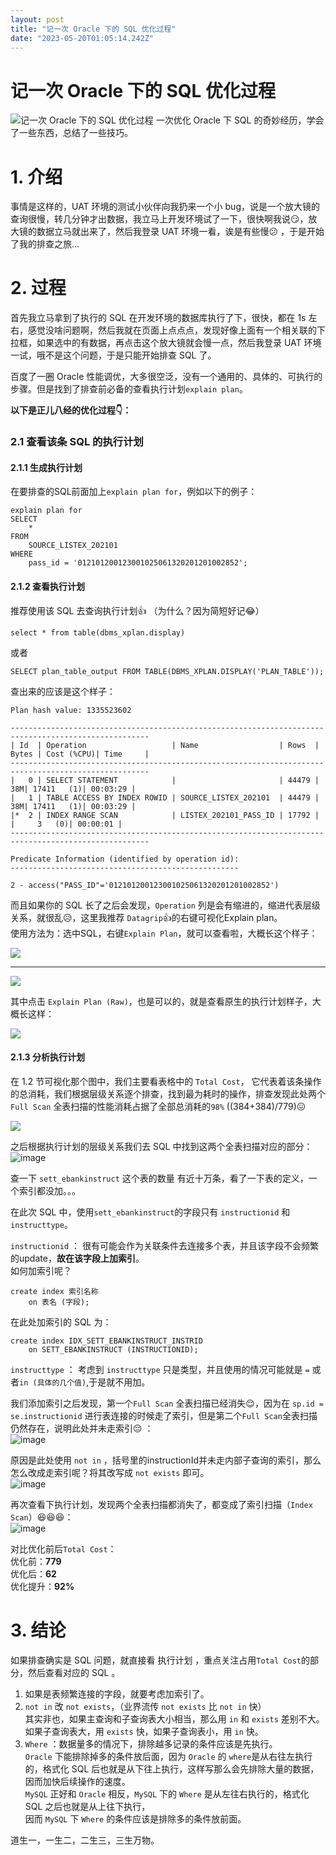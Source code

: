 ```yaml
---
layout: post
title: "记一次 Oracle 下的 SQL 优化过程"
date: "2023-05-20T01:05:14.242Z"
---
```

记一次 Oracle 下的 SQL 优化过程
======================

![记一次 Oracle 下的 SQL 优化过程](https://img2023.cnblogs.com/blog/1916157/202305/1916157-20230519232614547-598752051.png) 一次优化 Oracle 下 SQL 的奇妙经历，学会了一些东西，总结了一些技巧。

1\. 介绍
======

事情是这样的，UAT 环境的测试小伙伴向我扔来一个小 bug，说是一个放大镜的查询很慢，转几分钟才出数据，我立马上开发环境试了一下，很快啊我说😏，放大镜的数据立马就出来了，然后我登录 UAT 环境一看，诶是有些慢😕 ，于是开始了我的排查之旅...

2\. 过程
======

首先我立马拿到了执行的 SQL 在开发环境的数据库执行了下，很快，都在 1s 左右，感觉没啥问题啊，然后我就在页面上点点点，发现好像上面有一个相关联的下拉框，如果选中的有数据，再点击这个放大镜就会慢一点，然后我登录 UAT 环境一试，哦不是这个问题，于是只能开始排查 SQL 了。

百度了一圈 Oracle 性能调优，大多很空泛，没有一个通用的、具体的、可执行的步骤。但是找到了排查前必备的查看执行计划`explain plan`。

**以下是正儿八经的优化过程👇：**

### 2.1 查看该条 SQL 的执行计划

#### 2.1.1 生成执行计划

在要排查的SQL前面加上`explain plan for`，例如以下的例子：

    explain plan for
    SELECT
        * 
    FROM
        SOURCE_LISTEX_202101 
    WHERE
        pass_id = '012101200123001025061320201201002852';
    

#### 2.1.2 查看执行计划

推荐使用该 SQL 去查询执行计划👍 （为什么？因为简短好记😂）

    select * from table(dbms_xplan.display)
    

或者

    SELECT plan_table_output FROM TABLE(DBMS_XPLAN.DISPLAY('PLAN_TABLE'));
    

查出来的应该是这个样子：

    Plan hash value: 1335523602
    
    -----------------------------------------------------------------------------------------------------
    | Id  | Operation                   | Name                  | Rows  | Bytes | Cost (%CPU)| Time     |
    -----------------------------------------------------------------------------------------------------
    |   0 | SELECT STATEMENT            |                       | 44479 |    38M| 17411   (1)| 00:03:29 |
    |   1 | TABLE ACCESS BY INDEX ROWID | SOURCE_LISTEX_202101  | 44479 |    38M| 17411   (1)| 00:03:29 |
    |*  2 | INDEX RANGE SCAN            | LISTEX_202101_PASS_ID | 17792 |       |     3   (0)| 00:00:01 |
    -----------------------------------------------------------------------------------------------------
    
    Predicate Information (identified by operation id):
    ---------------------------------------------------
    
    2 - access("PASS_ID"='012101200123001025061320201201002852')
    

而且如果你的 SQL 长了之后会发现，`Operation` 列是会有缩进的，缩进代表层级关系，就很乱😥，这里我推荐 `Datagrip`👍的右键可视化Explain plan。  
使用方法为：选中SQL，右键`Explain Plan`，就可以查看啦，大概长这个样子：

![](https://img2023.cnblogs.com/blog/1916157/202305/1916157-20230519222501754-1666884179.png)

* * *

![](https://img2023.cnblogs.com/blog/1916157/202305/1916157-20230519223014080-1612744304.png)

其中点击 `Explain Plan (Raw)`，也是可以的，就是查看原生的执行计划样子，大概长这样：

![](https://img2023.cnblogs.com/blog/1916157/202305/1916157-20230519222731832-395594917.png)

#### 2.1.3 分析执行计划

在 1.2 节可视化那个图中，我们主要看表格中的 `Total Cost`， 它代表着该条操作的总消耗，我们根据层级关系逐个排查，找到最为耗时的操作，排查发现此处两个`Full Scan` 全表扫描的性能消耗占据了全部总消耗的`98%` ((384+384)/779)😖

![](https://img2023.cnblogs.com/blog/1916157/202305/1916157-20230519223014080-1612744304.png)

之后根据执行计划的层级关系我们去 SQL 中找到这两个全表扫描对应的部分：  
![image](https://img2023.cnblogs.com/blog/1916157/202305/1916157-20230519233050531-555106902.png)

查一下 `sett_ebankinstruct` 这个表的数量 有近十万条，看了一下表的定义，一个索引都没加。。。

在此次 SQL 中，使用`sett_ebankinstruct`的字段只有 `instructionid` 和 `instructtype`。

`instructionid` ： 很有可能会作为关联条件去连接多个表，并且该字段不会频繁的update，**故在该字段上加索引**。  
如何加索引呢？

    create index 索引名称
        on 表名 (字段);
    

在此处加索引的 SQL 为：

    create index IDX_SETT_EBANKINSTRUCT_INSTRID
        on SETT_EBANKINSTRUCT (INSTRUCTIONID);
    

`instructtype` ： 考虑到 `instructtype` 只是类型，并且使用的情况可能就是 `=` 或者`in (具体的几个值)`,于是就不用加。

我们添加索引之后发现，第一个`Full Scan` 全表扫描已经消失😌，因为在 `sp.id = se.instructionid` 进行表连接的时候走了索引，但是第二个`Full Scan`全表扫描仍然存在，说明此处并未走索引😔 ：  
![image](https://img2023.cnblogs.com/blog/1916157/202305/1916157-20230519225410160-1359695244.png)

原因是此处使用 `not in` ，括号里的instructionId并未走内部子查询的索引，那么怎么改成走索引呢？将其改写成 `not exists` 即可。  
![image](https://img2023.cnblogs.com/blog/1916157/202305/1916157-20230519225918527-784685960.png)

再次查看下执行计划，发现两个全表扫描都消失了，都变成了索引扫描（`Index Scan`）😆😆😆：  
![image](https://img2023.cnblogs.com/blog/1916157/202305/1916157-20230519230155800-1430787599.png)

对比优化前后`Total Cost`：  
优化前：**779**  
优化后：**62**  
优化提升：**92%**

3\. 结论
======

如果排查确实是 SQL 问题，就直接看 执行计划 ，重点关注占用`Total Cost`的部分，然后查看对应的 SQL 。

1.  如果是表频繁连接的字段，就要考虑加索引了。
2.  `not in` 改 `not exists`，（业界流传 `not exists` 比 `not in` 快）  
    其实非也，如果主查询和子查询表大小相当，那么用 `in` 和 `exists` 差别不大。  
    如果子查询表大，用 `exists` 快，如果子查询表小，用 `in` 快。
3.  `Where` ：数据量多的情况下，排除越多记录的条件应该是先执行。  
    `Oracle` 下能排除掉多的条件放后面，因为 `Oracle` 的 `where`是从右往左执行的，格式化 SQL 后也就是从下往上执行，这样写那么会先排除大量的数据，因而加快后续操作的速度。  
    `MySQL` 正好和 `Oracle` 相反，`MySQL` 下的 `Where` 是从左往右执行的，格式化 SQL 之后也就是从上往下执行，  
    因而 `MySQL` 下 `Where` 的条件应该是排除多的条件放前面。

道生一，一生二，二生三，三生万物。